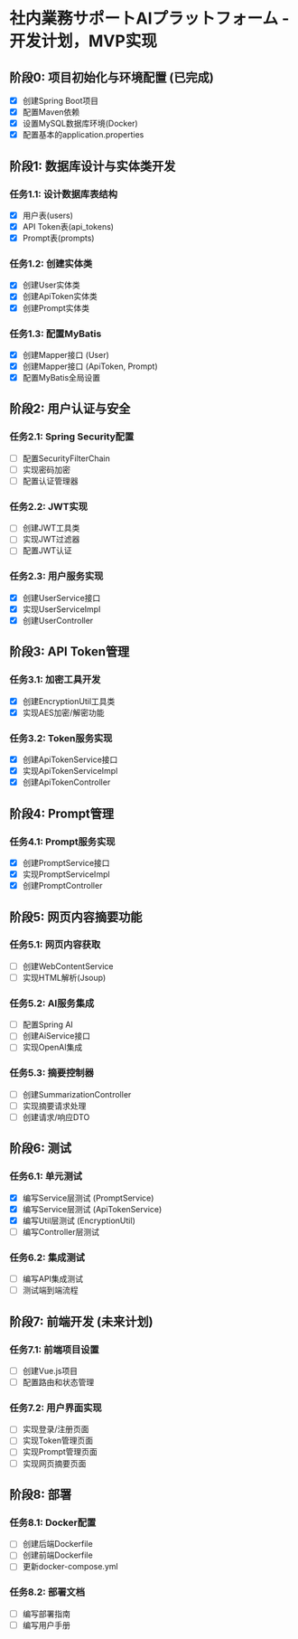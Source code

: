 # 社内業務サポートAIプラットフォーム - 开发计划，MVP实现

## 阶段0: 项目初始化与环境配置 (已完成)

- [x] 创建Spring Boot项目
- [x] 配置Maven依赖
- [x] 设置MySQL数据库环境(Docker)
- [x] 配置基本的application.properties

## 阶段1: 数据库设计与实体类开发

### 任务1.1: 设计数据库表结构
- [x] 用户表(users)
- [x] API Token表(api_tokens)
- [x] Prompt表(prompts)

### 任务1.2: 创建实体类
- [x] 创建User实体类
- [x] 创建ApiToken实体类
- [x] 创建Prompt实体类

### 任务1.3: 配置MyBatis
- [x] 创建Mapper接口 (User)
- [x] 创建Mapper接口 (ApiToken, Prompt)
- [x] 配置MyBatis全局设置

## 阶段2: 用户认证与安全

### 任务2.1: Spring Security配置
- [ ] 配置SecurityFilterChain
- [ ] 实现密码加密
- [ ] 配置认证管理器

### 任务2.2: JWT实现
- [ ] 创建JWT工具类
- [ ] 实现JWT过滤器
- [ ] 配置JWT认证

### 任务2.3: 用户服务实现
- [x] 创建UserService接口
- [x] 实现UserServiceImpl
- [x] 创建UserController

## 阶段3: API Token管理

### 任务3.1: 加密工具开发
- [x] 创建EncryptionUtil工具类
- [x] 实现AES加密/解密功能

### 任务3.2: Token服务实现
- [x] 创建ApiTokenService接口
- [x] 实现ApiTokenServiceImpl
- [x] 创建ApiTokenController

## 阶段4: Prompt管理

### 任务4.1: Prompt服务实现
- [x] 创建PromptService接口
- [x] 实现PromptServiceImpl
- [x] 创建PromptController

## 阶段5: 网页内容摘要功能

### 任务5.1: 网页内容获取
- [ ] 创建WebContentService
- [ ] 实现HTML解析(Jsoup)

### 任务5.2: AI服务集成
- [ ] 配置Spring AI
- [ ] 创建AiService接口
- [ ] 实现OpenAI集成

### 任务5.3: 摘要控制器
- [ ] 创建SummarizationController
- [ ] 实现摘要请求处理
- [ ] 创建请求/响应DTO

## 阶段6: 测试

### 任务6.1: 单元测试
- [x] 编写Service层测试 (PromptService)
- [x] 编写Service层测试 (ApiTokenService)
- [x] 编写Util层测试 (EncryptionUtil)
- [ ] 编写Controller层测试

### 任务6.2: 集成测试
- [ ] 编写API集成测试
- [ ] 测试端到端流程

## 阶段7: 前端开发 (未来计划)

### 任务7.1: 前端项目设置
- [ ] 创建Vue.js项目
- [ ] 配置路由和状态管理

### 任务7.2: 用户界面实现
- [ ] 实现登录/注册页面
- [ ] 实现Token管理页面
- [ ] 实现Prompt管理页面
- [ ] 实现网页摘要页面

## 阶段8: 部署

### 任务8.1: Docker配置
- [ ] 创建后端Dockerfile
- [ ] 创建前端Dockerfile
- [ ] 更新docker-compose.yml

### 任务8.2: 部署文档
- [ ] 编写部署指南
- [ ] 编写用户手册
